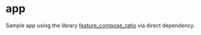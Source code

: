 # app

Sample app using the library [feature_compose_ratio](..%2Ffeature_compose_ratio) via direct
dependency.